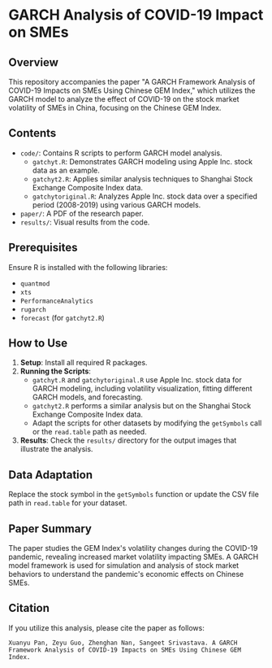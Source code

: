 
# GARCH Analysis of COVID-19 Impact on SMEs

## Overview
This repository accompanies the paper "A GARCH Framework Analysis of COVID-19 Impacts on SMEs Using Chinese GEM Index," which utilizes the GARCH model to analyze the effect of COVID-19 on the stock market volatility of SMEs in China, focusing on the Chinese GEM Index.

## Contents
- `code/`: Contains R scripts to perform GARCH model analysis.
  - `gatchyt.R`: Demonstrates GARCH modeling using Apple Inc. stock data as an example.
  - `gatchyt2.R`: Applies similar analysis techniques to Shanghai Stock Exchange Composite Index data.
  - `gatchytoriginal.R`: Analyzes Apple Inc. stock data over a specified period (2008-2019) using various GARCH models.
- `paper/`: A PDF of the research paper.
- `results/`: Visual results from the code.

## Prerequisites
Ensure R is installed with the following libraries:
- `quantmod`
- `xts`
- `PerformanceAnalytics`
- `rugarch`
- `forecast` (for `gatchyt2.R`)

## How to Use
1. **Setup**: Install all required R packages.
2. **Running the Scripts**:
   - `gatchyt.R` and `gatchytoriginal.R` use Apple Inc. stock data for GARCH modeling, including volatility visualization, fitting different GARCH models, and forecasting.
   - `gatchyt2.R` performs a similar analysis but on the Shanghai Stock Exchange Composite Index data.
   - Adapt the scripts for other datasets by modifying the `getSymbols` call or the `read.table` path as needed.
3. **Results**: Check the `results/` directory for the output images that illustrate the analysis.

## Data Adaptation
Replace the stock symbol in the `getSymbols` function or update the CSV file path in `read.table` for your dataset.

## Paper Summary
The paper studies the GEM Index's volatility changes during the COVID-19 pandemic, revealing increased market volatility impacting SMEs. A GARCH model framework is used for simulation and analysis of stock market behaviors to understand the pandemic's economic effects on Chinese SMEs.

## Citation
If you utilize this analysis, please cite the paper as follows:
```
Xuanyu Pan, Zeyu Guo, Zhenghan Nan, Sangeet Srivastava. A GARCH Framework Analysis of COVID-19 Impacts on SMEs Using Chinese GEM Index.
```
